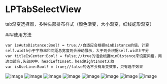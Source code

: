 # LPTabSelectView
tab渐变选择器，多种头部排布样式（颜色渐变，大小渐变，红线蛇形渐变）

###使用方法
```objc
var isAutoDistance:Bool! = true;//自适应会根据minDistance的值，计算self.width小于字符串和间距总宽度则会滑动展示，大于则会根据self.width平分
var titleIsCenter:Bool! = false;//true的话会根据minDistance来设置间距，两边自适应,头部居中，headLeftInset，headRightInset无效
var isUseLine:Bool! = true;//false的话不会有渐变效果，只有选中效果
```
![image](https://github.com/lupeng123/LPImgUrlStore/blob/master/4.gif?raw=true)
![image](https://github.com/lupeng123/LPImgUrlStore/blob/master/5.gif?raw=true)
![image](https://github.com/lupeng123/LPImgUrlStore/blob/master/img/1.jpg?raw=true)
![image](https://github.com/lupeng123/LPImgUrlStore/blob/master/img/2.jpg?raw=true)
![image](https://github.com/lupeng123/LPImgUrlStore/blob/master/img/3.jpg?raw=true)
![image](https://github.com/lupeng123/LPImgUrlStore/blob/master/img/4.jpg?raw=true)
![image](https://github.com/lupeng123/LPImgUrlStore/blob/master/img/5.jpg?raw=true)
![image](https://github.com/lupeng123/LPImgUrlStore/blob/master/img/6.jpg?raw=true)
